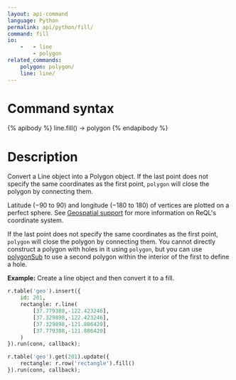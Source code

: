 ```yaml
---
layout: api-command
language: Python
permalink: api/python/fill/
command: fill
io:
    -   - line
        - polygon
related_commands:
    polygon: polygon/
    line: line/
---
```

# Command syntax #

{% apibody %}
line.fill() &rarr; polygon
{% endapibody %}

# Description #

Convert a Line object into a Polygon object. If the last point does not specify the same coordinates as the first point, `polygon` will close the polygon by connecting them.

Latitude (&minus;90 to 90) and longitude (&minus;180 to 180) of vertices are plotted on a perfect sphere. See [Geospatial support](/docs/geo-support/) for more information on ReQL's coordinate system.

If the last point does not specify the same coordinates as the first point, `polygon` will close the polygon by connecting them. You cannot directly construct a polygon with holes in it using `polygon`, but you can use [polygonSub](/api/python/polygon_sub) to use a second polygon within the interior of the first to define a hole.


__Example:__ Create a line object and then convert it to a fill.

```py
r.table('geo').insert({
    id: 201,
    rectangle: r.line(
        [37.779388,-122.423246],
        [37.329898,-122.423246],
        [37.329898,-121.886420],
        [37.779388,-121.886420]
    )
}).run(conn, callback);

r.table('geo').get(201).update({
    rectangle: r.row('rectangle').fill()
}).run(conn, callback);
```

